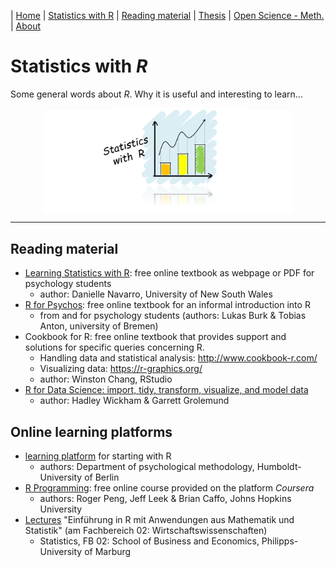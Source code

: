 | [Home](https://psych-methods.github.io/index) | [Statistics with R](https://psych-methods.github.io/R_reading_material) | [Reading material](https://psych-methods.github.io/reading_material) | [Thesis](https://psych-methods.github.io/thesis) | [Open Science - Meth.](https://psych-methods.github.io/OS_prereg_repl) | [About](https://psych-methods.github.io/about)

# Statistics with *R*

Some general words about *R*. Why it is useful and interesting to learn...

<p align = "center">
<img align="center" src="https://raw.githubusercontent.com/psych-methods/psych-methods.github.io/master/graphics/graphic_statistics_R.png" width="400" />
</p>

---

## Reading material

  + [Learning Statistics with R](https://learningstatisticswithr.com/): free online textbook as webpage or PDF for psychology students
      + author: Danielle Navarro, University of New South Wales
  + [R for Psychos](https://r-intro.tadaa-data.de/book/): free online textbook for an informal introduction into R 
    + from and for psychology students (authors: Lukas Burk & Tobias Anton, university of Bremen)
  + Cookbook for R: free online textbook that provides support and solutions for specific queries concerning R.  
    + Handling data and statistical analysis: http://www.cookbook-r.com/
    + Visualizing data: https://r-graphics.org/ 
    + author: Winston Chang, RStudio
  + [R for Data Science: import, tidy, transform, visualize, and model data](https://r4ds.had.co.nz/)
    + author: Hadley Wickham & Garrett Grolemund

## Online learning platforms

  + [learning platform](http://methods-berlin.com/de/r-lernplattform/) for starting with R 
      + authors: Department of psychological methodology, Humboldt-University of Berlin
  + [R Programming](https://www.coursera.org/learn/r-programming): free online course provided on the platform *Coursera*
      + authors: Roger Peng, Jeff Leek & Brian Caffo, Johns Hopkins University
  + [Lectures](https://www.uni-marburg.de/de/fb02/professuren/qm/statistik/lehre/bachelor/einfuehrung-in-r-mit-anwendungen-aus-der-statistik-und-mathematik) "Einführung in R mit Anwendungen aus Mathematik und Statistik" (am Fachbereich 02: Wirtschaftswissenschaften)
      + Statistics, FB 02: School of Business and Economics, Philipps-University of Marburg
